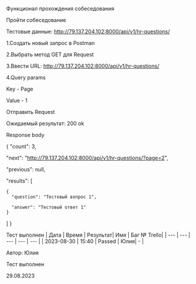 Функционал прохождения собеседования

Пройти собеседование

Тестовые данные: http://79.137.204.102:8000/api/v1/hr-questions/

1.Создать новый запрос в Postman

2.Выбрать метод GET для Request

3.Ввести URL: http://79.137.204.102:8000/api/v1/hr-questions/

4.Query params 

Key - Page

Value - 1

Отправить Request

Ожидаемый результат: 200 ok

Response body

{
  "count": 3,
  
  "next": "http://79.137.204.102:8000/api/v1/hr-questions/?page=2",
  
  "previous": null,
  
  "results": [
  
    {
      "question": "Тестовый вопрос 1",
      
      "answer": "Тестовый ответ 1"
    }
  ]
}

Тест выполнен
|     Дата    | Время | Результат|   Имя  | Баг № Trello|
|     ---     |  ---  |    ---   |   ---  |      ---    |
|  2023-08-30 | 15:40 |   Passed | Юлия|       -     | 

Автор: Юлия

Тест выполнен

29.08.2023
